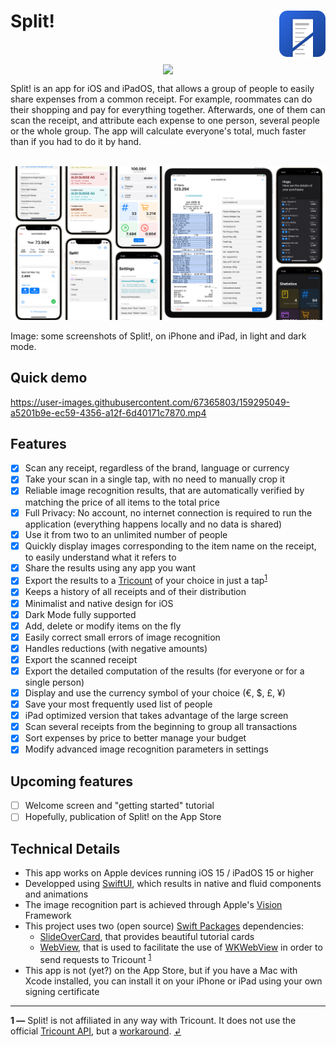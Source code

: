 <h1> Split!
  <img align="right" src="Resources/icon-radius.png" width=74px>
</h1>
<br/>

<p align="center">
  <img align="center" src="https://user-images.githubusercontent.com/67365803/170290774-0d9987aa-7ccc-4bb6-8299-7bbf5ba57485.png" width=250px>
</p>

Split! is an app for iOS and iPadOS, that allows a group of people to easily share expenses from a common receipt.
For example, roommates can do their shopping and pay for everything together.
Afterwards, one of them can scan the receipt, and attribute each expense to one person, several people or the whole group.
The app will calculate everyone's total, much faster than if you had to do it by hand.
<br/>
<br/>

![](Resources/presentation.png)

Image: some screenshots of Split!, on iPhone and iPad, in light and dark mode. 

## Quick demo

https://user-images.githubusercontent.com/67365803/159295049-a5201b9e-ec59-4356-a12f-6d40171c7870.mp4

## Features
- [x] Scan any receipt, regardless of the brand, language or currency
- [x] Take your scan in a single tap, with no need to manually crop it
- [x] Reliable image recognition results, that are automatically verified by matching the price of all items to the total price
- [x] Full Privacy: No account, no internet connection is required to run the application (everything happens locally and no data is shared)
- [x] Use it from two to an unlimited number of people
- [x] Quickly display images corresponding to the item name on the receipt, to easily understand what it refers to
- [x] Share the results using any app you want
- [x] Export the results to a [Tricount](https://www.tricount.com/) of your choice in just a tap<sup id="a1">[1](#f1)</sup>
- [x] Keeps a history of all receipts and of their distribution
- [x] Minimalist and native design for iOS
- [X] Dark Mode fully supported
- [x] Add, delete or modify items on the fly
- [x] Easily correct small errors of image recognition
- [x] Handles reductions (with negative amounts)
- [x] Export the scanned receipt 
- [x] Export the detailed computation of the results (for everyone or for a single person)
- [x] Display and use the currency symbol of your choice (€, $, £, ¥)
- [x] Save your most frequently used list of people
- [x] iPad optimized version that takes advantage of the large screen
- [x] Scan several receipts from the beginning to group all transactions 
- [x] Sort expenses by price to better manage your budget
- [x] Modify advanced image recognition parameters in settings

## Upcoming features
- [ ] Welcome screen and "getting started" tutorial
- [ ] Hopefully, publication of Split! on the App Store

## Technical Details
- This app works on Apple devices running iOS 15 / iPadOS 15 or higher
- Developped using [SwiftUI](https://developer.apple.com/xcode/swiftui/), which results in native and fluid components and animations
- The image recognition part is achieved through Apple's [Vision](https://developer.apple.com/documentation/vision) Framework
- This project uses two (open source) [Swift Packages](https://developer.apple.com/documentation/swift_packages) dependencies:
  - [SlideOverCard](https://github.com/joogps/SlideOverCard), that provides beautiful tutorial cards
  - [WebView](https://github.com/kylehickinson/SwiftUI-WebView), that is used to facilitate the use of [WKWebView](https://developer.apple.com/documentation/webkit/wkwebview) in order to send requests to Tricount <sup id="a1">[1](#f1)</sup>
- This app is not (yet?) on the App Store, but if you have a Mac with Xcode installed, you can install it on your iPhone or iPad using your own signing certificate

---

<b id="f1">1 —</b> Split! is not affiliated in any way with Tricount. It does not use the official [Tricount API](https://www.tricount.com/en/api), but a [workaround](https://github.com/hugoqnc/Split/blob/main/Split/View/Tricount/TricountWebView.swift#L183). [↲](#a1)
